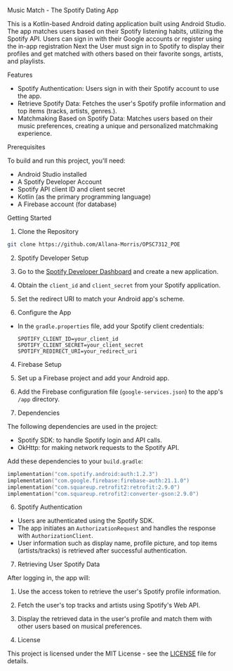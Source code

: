 Music Match - The Spotify Dating App

This is a Kotlin-based Android dating application built using Android Studio. The app matches users based on their Spotify listening habits, utilizing the Spotify API. Users can sign in with their Google accounts or register using the in-app registration
Next the User must sign in to Spotify to display their profiles and get matched with others based on their favorite songs, artists, and playlists.

Features

- Spotify Authentication: Users sign in with their Spotify account to use the app.
- Retrieve Spotify Data: Fetches the user's Spotify profile information and top items (tracks, artists, genres.).
- Matchmaking Based on Spotify Data: Matches users based on their music preferences, creating a unique and personalized matchmaking experience.

Prerequisites

To build and run this project, you'll need:

- Android Studio installed
- A Spotify Developer Account
- Spotify API client ID and client secret
- Kotlin (as the primary programming language)
- A Firebase account (for database)

Getting Started

1. Clone the Repository

```sh
git clone https://github.com/Allana-Morris/OPSC7312_POE
```

2. Spotify Developer Setup

1. Go to the [Spotify Developer Dashboard](https://developer.spotify.com/dashboard/applications) and create a new application.
2. Obtain the `client_id` and `client_secret` from your Spotify application.
3. Set the redirect URI to match your Android app's scheme.

3. Configure the App

- In the `gradle.properties` file, add your Spotify client credentials:

  ```properties
  SPOTIFY_CLIENT_ID=your_client_id
  SPOTIFY_CLIENT_SECRET=your_client_secret
  SPOTIFY_REDIRECT_URI=your_redirect_uri
  ```

4. Firebase Setup

1. Set up a Firebase project and add your Android app.
3. Add the Firebase configuration file (`google-services.json`) to the app's `/app` directory.

5. Dependencies

The following dependencies are used in the project:

- Spotify SDK: to handle Spotify login and API calls.
- OkHttp: for making network requests to the Spotify API.

Add these dependencies to your `build.gradle`:

```kotlin
implementation("com.spotify.android:auth:1.2.3")
implementation("com.google.firebase:firebase-auth:21.1.0")
implementation("com.squareup.retrofit2:retrofit:2.9.0")
implementation("com.squareup.retrofit2:converter-gson:2.9.0")
```

6. Spotify Authentication

- Users are authenticated using the Spotify SDK.
- The app initiates an `AuthorizationRequest` and handles the response with `AuthorizationClient`.
- User information such as display name, profile picture, and top items (artists/tracks) is retrieved after successful authentication.

7. Retrieving User Spotify Data

After logging in, the app will:

1. Use the access token to retrieve the user's Spotify profile information.
2. Fetch the user's top tracks and artists using Spotify's Web API.
3. Display the retrieved data in the user's profile and match them with other users based on musical preferences.


8. License

This project is licensed under the MIT License - see the [LICENSE](LICENSE) file for details.
